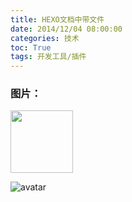 ```yaml
---
title: HEXO文档中带文件
date: 2014/12/04 08:00:00
categories: 技术
toc: True
tags: 开发工具/插件
---
```

### 图片：

<img src="avatar.jpg" heigh=100 width=100 center/>

 ![avatar](avatar.jpg)